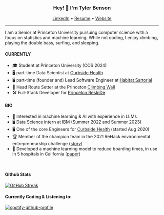 <h3 align="center">Hey! 👋 I'm Tyler Benson</h3>
<p align="center">
  <a href="https://www.linkedin.com/in/tybens/">LinkedIn</a> •
  <a href="https://tylerbenson.me/portfolio">Resume</a> •
  <a href="https://tylerbenson.me/">Website</a>
</p>

---

I am a Senior at Princeton University pursuing computer science with a focus on statistics and machine learning. While not coding, I enjoy climbing, playing the double bass, surfing, and sleeping.

#### CURRENTLY
- 🎓 Student at Princeton University (COS 2024)
- 🖥️ part-time Data Scientist at [Curbside Health](https://www.curbsidehealth.online/)
- 🖥️ part-time (founder and) Lead Software Engineer at [Habitat Sartorial](https://habitatsartorial.org/)
- 🧗 Head Route Setter at the Princeton [Climbing Wall](https://outdooraction.princeton.edu/activities/climbing)
- 🛠️ Full-Stack Developer for [Princeton ResInDe](https://www.princetonresinde.com/)

#### BIO
- 🧠 Interested in machine learning & AI with experience in LLMs
- 🖥️ Data Science intern at IBM (Summer 2022 and Summer 2023)
- 🖥️ One of the core Engineers for [Curbside Health](https://www.curbsidehealth.online)  (started Aug 2020)
- 🏆 Member of the champion team in the 2021 ReHack environmental entrepreneurship challenge ([story](https://devpost.com/software/cashtime-reverse-vending-machines))
- 📐 Developed a machine learning model to reduce boarding times, in use in 5 hospitals in California ([paper](https://www.tylerbenson.me/paper))

<br>

#### Github Stats

[![GitHub Streak](https://streak-stats.demolab.com?user=tybens&theme=dark&hide_border=true&mode=weekly&stroke=A7C7E7&hide_current_streak=true)](https://git.io/streak-stats)




#### Currently Coding & Listening to:

[![spotify-github-profile](https://spotify-github-profile.vercel.app/api/view?uid=tyloben&cover_image=true&theme=default&show_offline=false&background_color=121212&interchange=false&bar_color=a7c7e7)](https://github.com/kittinan/spotify-github-profile) 



